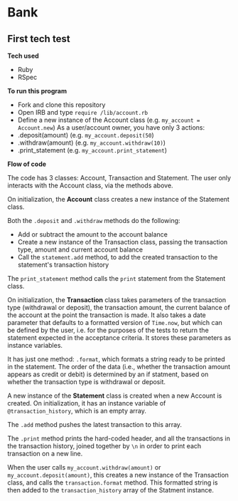# Bank
## First tech test

**Tech used**
* Ruby
* RSpec

**To run this program**
* Fork and clone this repository
* Open IRB and type `require /lib/account.rb`
* Define a new instance of the Account class (e.g. `my_account = Account.new`)
As a user/account owner, you have only 3 actions:
* .deposit(amount) (e.g. `my_account.deposit(50`)
* .withdraw(amount) (e.g. `my_account.withdraw(10)`)
* .print_statement (e.g. `my_account.print_statement`)

**Flow of code**

The code has 3 classes: Account, Transaction and Statement.
The user only interacts with the Account class, via the methods above.

On initialization, the **Account** class creates a new instance of the Statement class.

Both the `.deposit` and `.withdraw` methods do the following:
* Add or subtract the amount to the account balance
* Create a new instance of the Transaction class, passing the transaction type, amount and current account balance
* Call the `statement.add` method, to add the created transaction to the statement's transaction history

The `print_statement` method calls the `print` statement from the Statement class.


On initialization, the **Transaction** class takes parameters of the transaction type (withdrawal or deposit), the transaction amount, the current balance of the account at the point the transaction is made. It also takes a date parameter that defaults to a formatted version of `Time.now`, but which can be defined by the user, i.e. for the purposes of the tests to return the statement expected in the acceptance criteria. It stores these parameters as instance variables.

It has just one method: `.format`, which formats a string ready to be printed in the statement. The order of the data (i.e., whether the transaction amount appears as credit or debit) is determined by an if statment, based on whether the transaction type is withdrawal or deposit.


A new instance of the **Statement** class is created when a new Account is created. On initialization, it has an instance variable of `@transaction_history`, which is an empty array.

The `.add` method pushes the latest transaction to this array.

The `.print` method prints the hard-coded header, and all the transactions in the transaction history, joined together by `\n` in order to print each transaction on a new line.


When the user calls `my_account.withdraw(amount)` or `my_account.deposit(amount)`, this creates a new instance of the Transaction class, and calls the `transaction.format` method. This formatted string is then added to the `transaction_history` array of the Statment instance.
